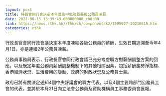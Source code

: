 ```yaml
---
layout: post
title: 特首會同行會決定本年度高中低及首長級公務員凍薪
date: 2021-06-15 13:39:49.000000000 +08:00
link: https://news.rthk.hk/rthk/ch/component/k2/1595927-20210615.htm
categories: rthk
---
```


行政長官會同行政會議決定本年度凍結各級公務員的薪酬，生效日期追溯至今年4月1日，亦是連續2年公務員凍薪。

公務員事務局表示，行政長官會同行政會議已充分考慮職方對薪酬調整方案的回應，以及既定年度公務員薪酬調整機制下的其他相關因素，包括薪酬趨勢淨指標、香港經濟狀況、生活費用的變動、政府的財政狀況及公務員士氣。

政府已將有關決定通知4個中央評議會的職方代表，以及4個主要跨部門公務員工會的代表，並將於本月21日向立法會公務員及資助機構員工事務委員會匯報。
